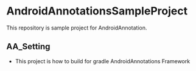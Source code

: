 # AndroidAnnotationsSampleProject
This repository is  sample project for AndroidAnnotation.

## AA_Setting

- This project is how to build for gradle AndroidAnnotations Framework
